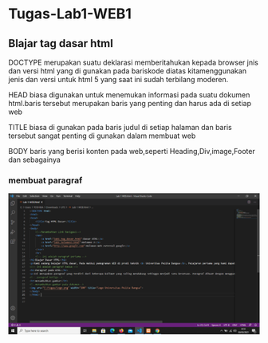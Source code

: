 # Tugas-Lab1-WEB1
## Blajar tag  dasar html
<!DOCTYPE>
DOCTYPE merupakan suatu deklarasi memberitahukan kepada browser jnis dan versi html yang di gunakan pada bariskode diatas kitamenggunakan jenis dan versi untuk html 5 yang saat ini sudah terbilang moderen.

HEAD 
biasa digunakan untuk menemukan informasi pada suatu dokumen html.baris tersebut merupakan baris yang penting dan harus ada di setiap web

TITLE
biasa di gunakan pada baris judul di setiap halaman dan baris tersebut sangat penting di gunakan dalam membuat web

BODY
baris yang berisi konten pada web,seperti Heading,Div,image,Footer dan sebagainya
 ### membuat paragraf

![Gambar 1](ss/12345.png)